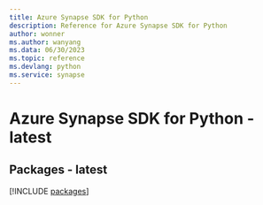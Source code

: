 ```yaml
---
title: Azure Synapse SDK for Python
description: Reference for Azure Synapse SDK for Python
author: wonner
ms.author: wanyang
ms.data: 06/30/2023
ms.topic: reference
ms.devlang: python
ms.service: synapse
---
```

# Azure Synapse SDK for Python - latest
## Packages - latest
[!INCLUDE [packages](synapse-index.md)]